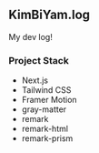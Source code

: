 ## KimBiYam.log
My dev log!

### Project Stack
- Next.js
- Tailwind CSS
- Framer Motion
- gray-matter
- remark
- remark-html
- remark-prism